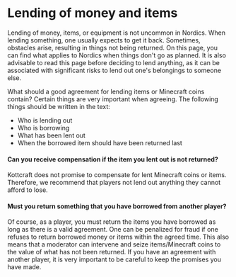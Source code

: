 # Lending of money and items

Lending of money, items, or equipment is not uncommon in Nordics. When lending something, one usually expects to get it back. Sometimes, obstacles arise, resulting in things not being returned. On this page, you can find what applies to Nordics when things don't go as planned. It is also advisable to read this page before deciding to lend anything, as it can be associated with significant risks to lend out one's belongings to someone else.

What should a good agreement for lending items or Minecraft coins contain? Certain things are very important when agreeing. The following things should be written in the text:

* Who is lending out
* Who is borrowing
* What has been lent out
* When the borrowed item should have been returned last

#### Can you receive compensation if the item you lent out is not returned?

&#x20;Kottcraft does not promise to compensate for lent Minecraft coins or items. Therefore, we recommend that players not lend out anything they cannot afford to lose.

#### Must you return something that you have borrowed from another player?

&#x20;Of course, as a player, you must return the items you have borrowed as long as there is a valid agreement. One can be penalized for fraud if one refuses to return borrowed money or items within the agreed time. This also means that a moderator can intervene and seize items/Minecraft coins to the value of what has not been returned. If you have an agreement with another player, it is very important to be careful to keep the promises you have made.
